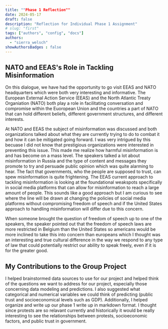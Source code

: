 ```yaml
---
title: ""Phase 1 Reflection""
date: 2024-05-17
draft: false
description: "Reflection for Individual Phase 1 Assignment"
# slug: "first"
tags: ["authors", "config", "docs"]
authors:
  - "sierra_welsch"
showAuthorsBadges : false
---
```

## NATO and EEAS's Role in Tackling Misinformation 
On this dialogue, we have had the opportunity to go visit EEAS and NATO headquarters which were both very interesting and informative. The European External Action Service (EEAS) and the North Atlantic Treaty Organiation (NATO) both play a role in facilitating conversation and compromise within the Euoropean Union and the countries a part of NATO that can hold different beliefs, different government structures, and different interests. 

At NATO and EEAS the subject of misinformation was discussed and both organizations talked about what they are currently trying to do to combat it and how it can be mitigated going forward. I was very intrigued by this becuase I did not know that prestigious organizations were interested in preventing this issue. This made me realize how harmful misinformation is and has become on a mass level. The speakers talked a lot about misinformation in Russia and the type of content and messages they promote to try and persuade public opinion which was quite alarming to hear. The fact that governments, who the people are supposed to trust, can spew misinformation is quite frightening. The EEAS current approach to tackling misinformation is looking at the foundational weakspots specifically in social media platforms that can allow for misinformation to reach a large amount of people. This sounds like a good approach but I am curious to see where the line will be drawn at changing the policies of social media platforms without compromising freedom of speech and if the United States approach to handling misinformation will differ due to this concern. 

When someone brought the question of freedom of speech up to one of the speakers, the speaker pointed out that the freedom of speech laws are more restricted in Belgium than the United States so americans would be more inclined to take this into concern than europeans which I thought was an interesting and true cultural difference in the way we respond to any type of law that could potentially restrict our ability to speak freely, even if it is for the greater good. 

## My Contributions to the Group Project
I helped brainstormed data sources to use for our project and helped think of the questions we want to address for our project, especially those concerning data modeling and predictions. I also suggested what categorical and numerical variables we could think of predicting (public trust and socioeconomical levels such as GDP). Additionally, I helped organize and write up our phase 1 write up in markdown format. I thought since protests are so relavant currently and historically it would be really interesting to see the relationships between protests, socioeconomic factors, and public trust in government.
